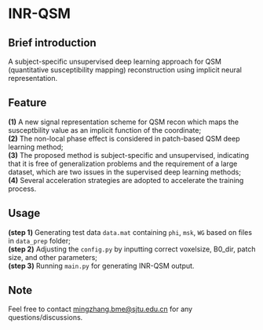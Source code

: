 # INR-QSM

## Brief introduction 
A subject-specific unsupervised deep learning approach for QSM (quantitative susceptibility mapping) reconstruction using implicit neural representation.
## Feature   
**(1)** A new signal representation scheme for QSM recon which maps the susceptbility value as an implicit function of the coordinate;  
**(2)** The non-local phase effect is considered in patch-based QSM deep learning method;  
**(3)** The proposed method is subject-specific and unsupervised, indicating that it is free of generalization problems and the requirement of a large dataset, which are two issues in the supervised deep learning methods;  
**(4)** Several acceleration strategies are adopted to accelerate the training process.

## Usage
**(step 1)** Generating test data `data.mat` containing `phi`, `msk`, `WG` based on files in `data_prep` folder;  
**(step 2)** Adjusting the `config.py` by inputting correct voxelsize, B0_dir, patch size, and other parameters;  
**(step 3)** Running `main.py` for generating INR-QSM output.

## Note
Feel free to contact mingzhang.bme@sjtu.edu.cn for any questions/discussions.


